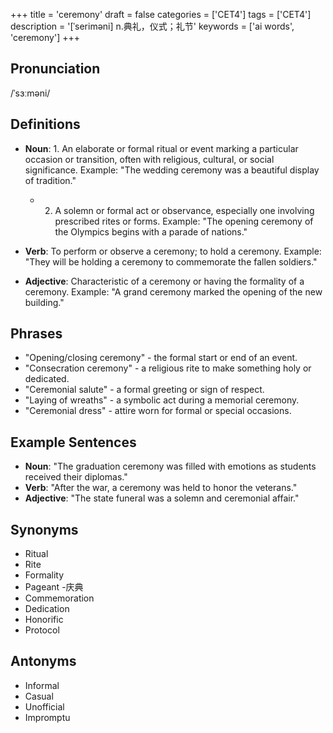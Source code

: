 +++
title = 'ceremony'
draft = false
categories = ['CET4']
tags = ['CET4']
description = '[ˈseriməni] n.典礼，仪式；礼节'
keywords = ['ai words', 'ceremony']
+++

## Pronunciation
/ˈsɜːməni/

## Definitions
- **Noun**: 1. An elaborate or formal ritual or event marking a particular occasion or transition, often with religious, cultural, or social significance. Example: "The wedding ceremony was a beautiful display of tradition."
   - 2. A solemn or formal act or observance, especially one involving prescribed rites or forms. Example: "The opening ceremony of the Olympics begins with a parade of nations."

- **Verb**: To perform or observe a ceremony; to hold a ceremony. Example: "They will be holding a ceremony to commemorate the fallen soldiers."
- **Adjective**: Characteristic of a ceremony or having the formality of a ceremony. Example: "A grand ceremony marked the opening of the new building."

## Phrases
- "Opening/closing ceremony" - the formal start or end of an event.
- "Consecration ceremony" - a religious rite to make something holy or dedicated.
- "Ceremonial salute" - a formal greeting or sign of respect.
- "Laying of wreaths" - a symbolic act during a memorial ceremony.
- "Ceremonial dress" - attire worn for formal or special occasions.

## Example Sentences
- **Noun**: "The graduation ceremony was filled with emotions as students received their diplomas."
- **Verb**: "After the war, a ceremony was held to honor the veterans."
- **Adjective**: "The state funeral was a solemn and ceremonial affair."

## Synonyms
- Ritual
- Rite
- Formality
- Pageant
-庆典
- Commemoration
- Dedication
- Honorific
- Protocol

## Antonyms
- Informal
- Casual
- Unofficial
- Impromptu
